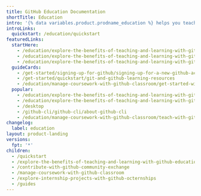 ```yaml
---
title: GitHub Education Documentation
shortTitle: Education
intro: '{% data variables.product.prodname_education %} helps you teach or learn software development with the tools and support of {% data variables.product.company_short %}''s platform and community.'
introLinks:
  quickstart: /education/quickstart
featuredLinks:
  startHere:
    - /education/explore-the-benefits-of-teaching-and-learning-with-github-education/github-global-campus-for-students/apply-to-github-global-campus-as-a-student
    - /education/explore-the-benefits-of-teaching-and-learning-with-github-education/github-global-campus-for-teachers/apply-to-github-global-campus-as-a-teacher
    - /education/explore-the-benefits-of-teaching-and-learning-with-github-education/use-github-at-your-educational-institution
  guideCards:
    - /get-started/signing-up-for-github/signing-up-for-a-new-github-account
    - /get-started/quickstart/git-and-github-learning-resources
    - /education/manage-coursework-with-github-classroom/get-started-with-github-classroom/basics-of-setting-up-github-classroom
  popular:
    - /education/explore-the-benefits-of-teaching-and-learning-with-github-education/github-global-campus-for-students
    - /education/explore-the-benefits-of-teaching-and-learning-with-github-education/github-global-campus-for-teachers
    - /desktop
    - /github-cli/github-cli/about-github-cli
    - /education/manage-coursework-with-github-classroom/teach-with-github-classroom
changelog:
  label: education
layout: product-landing
versions:
  fpt: '*'
children:
  - /quickstart
  - /explore-the-benefits-of-teaching-and-learning-with-github-education
  - /contribute-with-github-community-exchange
  - /manage-coursework-with-github-classroom
  - /explore-internship-projects-with-github-octernships
  - /guides
---
```

